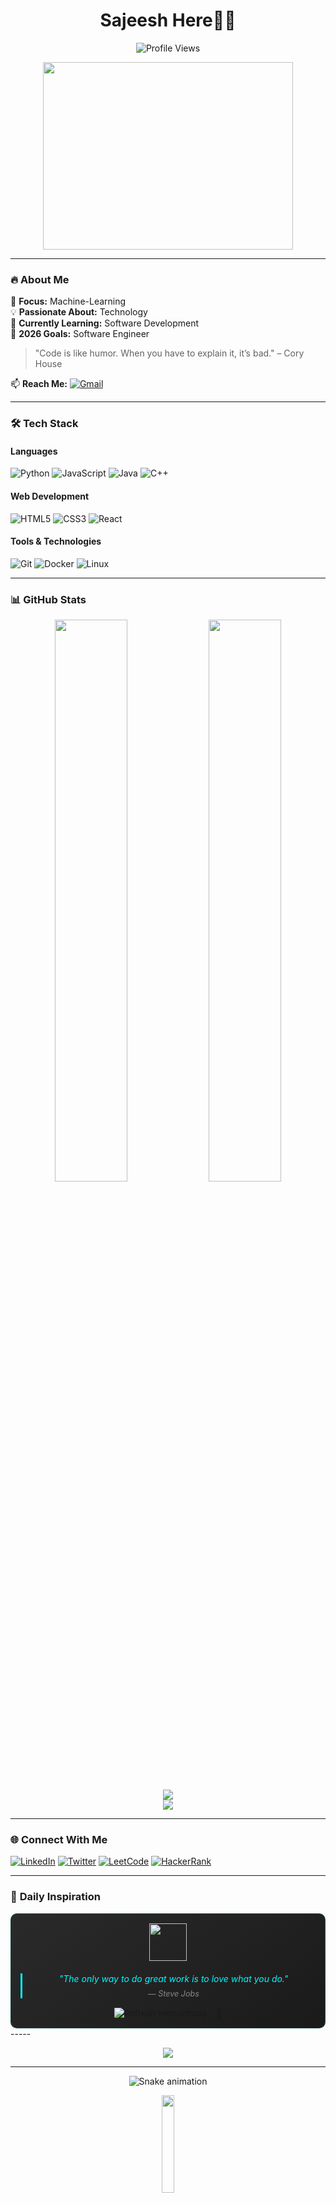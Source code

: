 <h1 align="center">
  Sajeesh Here👋🏻
    
</h1>

<p align="center">
  <img src="https://komarev.com/ghpvc/?username=sajee-sajee&label=Profile%20Views&color=0e75b6&style=flat" alt="Profile Views" /> 
 
</p>

<div align="center">
  <img src="https://media0.giphy.com/media/bGgsc5mWoryfgKBx1u/200w.gif?cid=6c09b952iko3i7k968a1e80xbx25oqeyz05vt8p097w3r7dj&ep=v1_gifs_search&rid=200w.gif&ct=g" width="400" height="300"/>
</div>

---

### 🔥 **About Me**

🎯 **Focus:** Machine-Learning  
💡 **Passionate About:** Technology  
🌱 **Currently Learning:** Software Development  
🚀 **2026 Goals:** Software Engineer 
> "Code is like humor. When you have to explain it, it’s bad." – Cory House  

📫 **Reach Me:** [![Gmail](https://img.shields.io/badge/Gmail-D14836?style=for-the-badge&logo=gmail&logoColor=white)](mailto:your-sajeeshsarang087@gmail.com)

---

### 🛠 **Tech Stack**

#### **Languages**
![Python](https://img.shields.io/badge/Python-3776AB?style=for-the-badge&logo=python&logoColor=white)
![JavaScript](https://img.shields.io/badge/JavaScript-F7DF1E?style=for-the-badge&logo=javascript&logoColor=black)
![Java](https://img.shields.io/badge/Java-ED8B00?style=for-the-badge&logo=java&logoColor=white)
![C++](https://img.shields.io/badge/C++-00599C?style=for-the-badge&logo=c%2B%2B&logoColor=white)

#### **Web Development**
![HTML5](https://img.shields.io/badge/HTML5-E34F26?style=for-the-badge&logo=html5&logoColor=white)
![CSS3](https://img.shields.io/badge/CSS3-1572B6?style=for-the-badge&logo=css3&logoColor=white)
![React](https://img.shields.io/badge/React-20232A?style=for-the-badge&logo=react&logoColor=61DAFB)

#### **Tools & Technologies**
![Git](https://img.shields.io/badge/Git-F05032?style=for-the-badge&logo=git&logoColor=white)
![Docker](https://img.shields.io/badge/Docker-2496ED?style=for-the-badge&logo=docker&logoColor=white)
![Linux](https://img.shields.io/badge/Linux-FCC624?style=for-the-badge&logo=linux&logoColor=black)

---

### 📊 **GitHub Stats**

<div align="center">
  <img width="48%" src="https://github-readme-stats.vercel.app/api?username=sajee-sajee&show_icons=true&theme=aura&hide_border=true" />
  <img width="48%" src="https://github-readme-streak-stats.herokuapp.com/?user=sajee-sajee&theme=aura&hide_border=true" />
</div>

<div align="center">
  <img src="https://github-readme-activity-graph.vercel.app/graph?username=sajee-sajee&theme=github-dark&hide_border=true&area=true" />
</div>
<div align="center">
<img  src="https://github-readme-stats.vercel.app/api/top-langs/?username=sajee-sajee&layout=donut-vertical&theme=dracula"/>
</div>


---

### 🌐 **Connect With Me**

[![LinkedIn](https://img.shields.io/badge/LinkedIn-0077B5?style=for-the-badge&logo=linkedin&logoColor=white)](https://www.linkedin.com/in/sajeeshk1/)
[![Twitter](https://img.shields.io/badge/Twitter-1DA1F2?style=for-the-badge&logo=twitter&logoColor=white)](https://x.com/amsajeee)
[![LeetCode](https://img.shields.io/badge/-LeetCode-FFA116?style=for-the-badge&logo=LeetCode&logoColor=black)](https://leetcode.com/u/iamsajeee/)
[![HackerRank](https://img.shields.io/badge/-HackerRank-00EA64?style=for-the-badge&logo=hackerrank&logoColor=white)](https://www.hackerrank.com/profile/sajeeshsarang087)




---

### 💫 **Daily Inspiration**

<div align="center" style="border-radius:10px; padding:15px; background: linear-gradient(145deg, #2a2a2a, #1a1a1a); border: 1px solid #00F7FF33; position: relative;">
  
  <img src="https://media.giphy.com/media/3o7abKhOpu0NwenH3O/giphy.gif" width="60" style="margin-bottom:10px;">
  
  <blockquote style="font-style: italic; color: #00F7FF; border-left: 3px solid #00F7FF; padding-left: 15px; margin: 10px 0;">
    <span id="quote-text">"The only way to do great work is to love what you do."</span>
    <br>
    <span style="color: #888; font-size: 0.9em; display: block; margin-top: 8px;">― Steve Jobs</span>
  </blockquote>

  <div style="display: flex; justify-content: center; gap: 15px; margin-top: 15px;">
    <img src="https://readme-typing-svg.demolab.com?font=Roboto&size=14&duration=2000&pause=1000&color=00F7FF&center=true&vCenter=true&width=180&height=20&lines=Refresh+for+new+quote;Click+%F0%9F%94%83+to+update" alt="Refresh instructions">
    <div style="animation: float 3s ease-in-out infinite;">
      <a href="#" onclick="location.reload()">🔄</a>
    </div>
  </div>

</div>
-----
<p align="center">
  <a href="https://www.buymeacoffee.com/sajeeshk">
    <img src="https://img.shields.io/badge/Buy%20Me%20A%20Coffee-%23FFDD00.svg?style=for-the-badge&logo=buymeacoffee&logoColor=black" />
  </a>
</p>

---

<div align="center">
  <img src="https://i.gifer.com/origin/5f/5fdd67c4d50ed3d8337229170131f0ea_w200.gif" alt="Snake animation" />
</div>

<p align="center"> 
  <img src="https://media.giphy.com/media/jpVnC65DmYeyRL4LHS/giphy.gif" width="20%">
</p>
